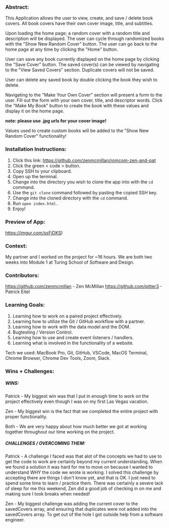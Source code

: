 ### Abstract:

This Application allows the user to view, create, and save / delete book covers. All book covers have their own cover image, title, and subtitles. 

Upon loading the home page; a random cover with a random title and description will be displayed. The user can cycle through randomized books with the "Show New Random Cover" button. The user can go back to the home page at any time by clicking the "Home" button.

User can save any book currently displayed on the home page by clicking the "Save Cover" button. The saved cover(s) can be viewed by navigating to the "View Saved Covers" section. Duplicate covers will not be saved.

User can delete any saved book by double clicking the book they wish to delete.

Navigating to the "Make Your Own Cover" section will present a form to the user. Fill out the form with your own cover, title, and descriptor words. Click the "Make My Book" button to create the book with these values and display it on the home page. 

**note: please use .jpg urls for your cover image!**

Values used to create custom books will be added to the "Show New Random Cover" functionality!

### Installation Instructions:

1. Click this link: https://github.com/zenmcmillan/romcom-zen-and-pat
2. Click the green < code > button.
3. Copy SSH to your clipboard.
4. Open up the terminal.
5. Change into the directory you wish to clone the app into with the `cd` command.
6. Use the `git clone` command followed by pasting the copied SSH key.
7. Change into the cloned directory with the `cd` command.
8. Run `open index.html`.
9. Enjoy!

### Preview of App:
https://imgur.com/ssFjDKS)




### Context:

My partner and I worked on the project for ~16 hours. We are both two weeks into Module 1 at Turing School of Software and Design.

### Contributors:

https://github.com/zenmcmillan - Zen McMillan
https://github.com/pitter3 - Patrick Eitel


### Learning Goals:

1. Learning how to work on a paired project effectively.
2. Learning how to utilize the Git / GitHub workflow with a partner.
3. Learning how to work with the data model and the DOM.
4. Bugtesting / Version Control.
5. Learning how to use and create event listeners / handlers.
6. Learning what is involved in the functionality of a website.

Tech we used: MacBook Pro, Git, GitHub, VSCode, MacOS Terminal, Chrome Browser, Chrome Dev Tools, Zoom, Slack.

### Wins + Challenges:

##### WINS:

Patrick - My biggest win was that I put in enough time to work on the project effectively even though I was on my first Las Vegas vacation.

Zen - My biggest win is the fact that we completed the entire project with proper functionality.

Both - We are very happy about how much better we got at working together throughout our time working on the project.

##### CHALLENGES / OVERCOMING THEM:

Patrick - A challenge I faced was that alot of the concepts we had to use to get the code to work are certainly beyond my current understanding. 
When we found a solution it was hard for me to move on because I wanted to understand WHY the code we wrote is working. 
I solved this challenge by accepting there are things I don't know yet, and that is OK. I just need to spend some time to learn / practice them. 
There was certainly a severe lack of sleep for me this weekend, Zen did a good job of checking in on me and making sure I took breaks when needed!

Zen - My biggest challenge was adding the current cover to the savedCovers array, and ensuring that duplicates were not added into the savedCovers array. To get out of the hole I got outside help from a software engineer.

